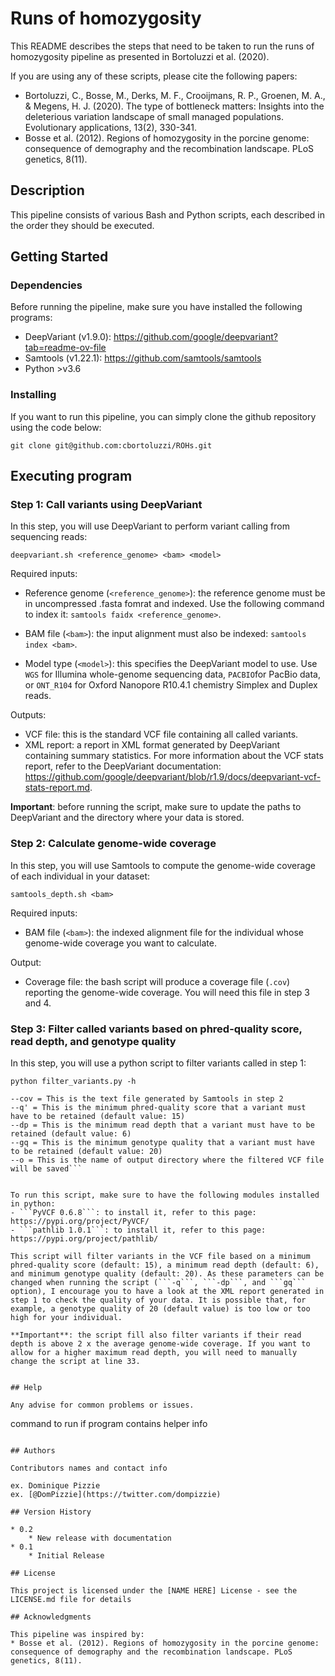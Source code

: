 # Runs of homozygosity 

This README describes the steps that need to be taken to run the runs of homozygosity pipeline as presented in Bortoluzzi et al. (2020).

If you are using any of these scripts, please cite the following papers:
* Bortoluzzi, C., Bosse, M., Derks, M. F., Crooijmans, R. P., Groenen, M. A., & Megens, H. J. (2020). The type of bottleneck matters: Insights into the deleterious variation landscape of small managed populations. Evolutionary applications, 13(2), 330-341.
* Bosse et al. (2012). Regions of homozygosity in the porcine genome: consequence of demography and the recombination landscape. PLoS genetics, 8(11).

## Description

This pipeline consists of various Bash and Python scripts, each described in the order they should be executed.

## Getting Started

### Dependencies

Before running the pipeline, make sure you have installed the following programs: 

* DeepVariant (v1.9.0): https://github.com/google/deepvariant?tab=readme-ov-file
* Samtools (v1.22.1): https://github.com/samtools/samtools
* Python >v3.6


### Installing

If you want to run this pipeline, you can simply clone the github repository using the code below:
```
git clone git@github.com:cbortoluzzi/ROHs.git
```

## Executing program

### Step 1: Call variants using DeepVariant
In this step, you will use DeepVariant to perform variant calling from sequencing reads: 

```deepvariant.sh <reference_genome> <bam> <model>```

Required inputs:
- Reference genome (```<reference_genome>```): the reference genome must be in uncompressed .fasta fomrat and indexed. Use the following command to index it:
```samtools faidx <reference_genome>```. 

- BAM file (```<bam>```): the input alignment must also be indexed:
```samtools index <bam>```.

- Model type (```<model>```): this specifies the DeepVariant model to use. Use ```WGS``` for Illumina whole-genome sequencing data, ```PACBIO```for PacBio data, or ```ONT_R104``` for Oxford Nanopore R10.4.1 chemistry Simplex and Duplex reads.

Outputs:
- VCF file: this is the standard VCF file containing all called variants.
- XML report: a report in XML format generated by DeepVariant containing summary statistics. For more information about the VCF stats report, refer to the DeepVariant documentation: https://github.com/google/deepvariant/blob/r1.9/docs/deepvariant-vcf-stats-report.md. 

**Important**: before running the script, make sure to update the paths to DeepVariant and the directory where your data is stored.

### Step 2: Calculate genome-wide coverage
In this step, you will use Samtools to compute the genome-wide coverage of each individual in your dataset: 

```samtools_depth.sh <bam>```

Required inputs:
- BAM file (```<bam>```): the indexed alignment file for the individual whose genome-wide coverage you want to calculate. 

Output:
- Coverage file: the bash script will produce a coverage file (```.cov```) reporting the genome-wide coverage. You will need this file in step 3 and 4.  

### Step 3: Filter called variants based on phred-quality score, read depth, and genotype quality
In this step, you will use a python script to filter variants called in step 1: 

```python filter_variants.py -h```

```--vcf = This is the VCF file generated by DeepVariant in step 1
--cov = This is the text file generated by Samtools in step 2
--q' = This is the minimum phred-quality score that a variant must have to be retained (default value: 15)
--dp = This is the minimum read depth that a variant must have to be retained (default value: 6)
--gq = This is the minimum genotype quality that a variant must have to be retained (default value: 20)
--o = This is the name of output directory where the filtered VCF file will be saved```


To run this script, make sure to have the following modules installed in python: 
- ```PyVCF 0.6.8```: to install it, refer to this page: https://pypi.org/project/PyVCF/
- ```pathlib 1.0.1```: to install it, refer to this page: https://pypi.org/project/pathlib/

This script will filter variants in the VCF file based on a minimum phred-quality score (default: 15), a minimum read depth (default: 6), and minimum genotype quality (default: 20). As these parameters can be changed when running the script (```-q```, ```-dp```, and ```gq``` option), I encourage you to have a look at the XML report generated in step 1 to check the quality of your data. It is possible that, for example, a genotype quality of 20 (default value) is too low or too high for your individual.

**Important**: the script fill also filter variants if their read depth is above 2 x the average genome-wide coverage. If you want to allow for a higher maximum read depth, you will need to manually change the script at line 33. 


## Help

Any advise for common problems or issues.
```
command to run if program contains helper info
```

## Authors

Contributors names and contact info

ex. Dominique Pizzie  
ex. [@DomPizzie](https://twitter.com/dompizzie)

## Version History

* 0.2
    * New release with documentation
* 0.1
    * Initial Release

## License

This project is licensed under the [NAME HERE] License - see the LICENSE.md file for details

## Acknowledgments

This pipeline was inspired by:
* Bosse et al. (2012). Regions of homozygosity in the porcine genome: consequence of demography and the recombination landscape. PLoS genetics, 8(11).

